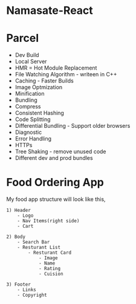 # Namasate-React


# Parcel
- Dev Build
- Local Server
- HMR = Hot Module Replacement
- File Watching Algorithm - writeen in C++
- Caching - Faster Builds
- Image Optmization
- Minification 
- Bundling
- Compress
- Consistent Hashing
- Code Splitting
- Differential Bundling - Support older browsers
- Diagnostic
- Error Handling
- HTTPs
- Tree Shaking - remove unused code
- Different dev and prod bundles



# Food Ordering App

My food app structure will look like this,
    
    1) Header
        - Logo
        - Nav Items(right side)
        - Cart

    2) Body
        - Search Bar
        - Resturant List
            - Resturant Card
                - Image
                - Name
                - Rating
                - Cuision

    3) Footer
        - Links
        - Copyright
